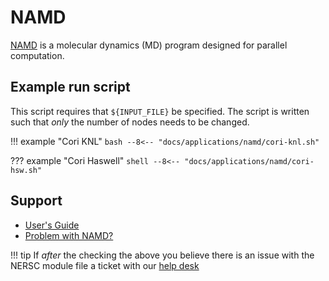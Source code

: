 # NAMD

[NAMD](www.ks.uiuc.edu/Research/namd/) is a molecular dynamics (MD)
program designed for parallel computation.

## Example run script

This script requires that `${INPUT_FILE}` be specified. The script is written
such that *only* the number of nodes needs to be changed.

!!! example "Cori KNL"
	```bash
	--8<-- "docs/applications/namd/cori-knl.sh"
	```

??? example "Cori Haswell"
    ```shell
    --8<-- "docs/applications/namd/cori-hsw.sh"
    ```

## Support

 * [User's Guide](https://www.ks.uiuc.edu/Research/namd/current/ug/)
 * [Problem with NAMD?](https://www.ks.uiuc.edu/Research/namd/bugreport.html)

!!! tip
	If *after* the checking the above you believe there is an
	issue with the NERSC module file a ticket with
	our [help desk](https://help.nersc.gov)
